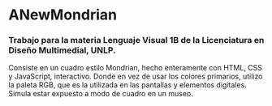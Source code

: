 # ANewMondrian
### Trabajo para la materia Lenguaje Visual 1B de la Licenciatura en Diseño Multimedial, UNLP. 
Consiste en un cuadro estilo Mondrian, hecho enteramente con HTML, CSS y JavaScript, interactivo. Donde en vez de usar los colores primarios, utilizo la paleta RGB, que es la utilizada en las pantallas y elementos digitales. Simula estar expuesto a modo de cuadro en un museo.
